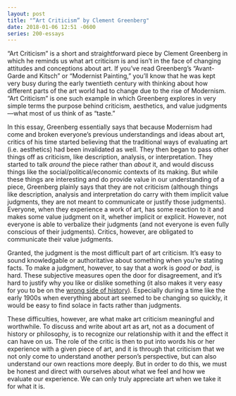 ```yaml
---
layout: post
title: "“Art Criticism” by Clement Greenberg"
date: 2018-01-06 12:51 -0600
series: 200-essays
---
```

“Art Criticism” is a short and straightforward piece by Clement Greenberg in which he reminds us what art criticism is and isn’t in the face of changing attitudes and conceptions about art. If you’ve read Greenberg’s “Avant-Garde and Kitsch” or “Modernist Painting,” you’ll know that he was kept very busy during the early twentieth century with thinking about how different parts of the art world had to change due to the rise of Modernism. “Art Criticism” is one such example in which Greenberg explores in very simple terms the purpose behind criticism, aesthetics, and value judgments—what most of us think of as “taste.” 

In this essay, Greenberg essentially says that because Modernism had come and broken everyone’s previous understandings and ideas about art, critics of his time started believing that the traditional ways of evaluating art (i.e. aesthetics) had been invalidated as well. They then began to pass other things off as criticism, like description, analysis, or interpretation. They started to talk *around* the piece rather than *about* it, and would discuss things like the social/political/economic contexts of its making. But while these things are interesting and do provide value in our understanding of a piece, Greenberg plainly says that they are not criticism (although things like description, analysis and interpretation do carry with them implicit value judgments, they are not meant to communicate or justify those judgments). Everyone, when they experience a work of art, has some reaction to it and makes some value judgment on it, whether implicit or explicit. However, not everyone is able to verbalize their judgments (and not everyone is even fully conscious of their judgments). Critics, however, are obligated to communicate their value judgments. 

Granted, the judgment is the most difficult part of art criticism. It’s easy to sound knowledgable or authoritative about something when you’re stating facts. To make a judgment, however, to say that a work is *good* or *bad*, is hard. These subjective measures open the door for disagreement, and it’s hard to justify why you like or dislike something (it also makes it very easy for you to be on the [wrong side of history](http://query.nytimes.com/mem/archive-free/pdf?res=9D02E2D71131E233A2575BC0A9669D946096D6CF&mcubz=3)). Especially during a time like the early 1900s when everything about art seemed to be changing so quickly, it would be easy to find solace in facts rather than judgments.

These difficulties, however, are what make art criticism meaningful and worthwhile. To discuss and write about art as art, not as a document of history or philosophy, is to recognize our relationship with it and the effect it can have on us. The role of the critic is then to put into words his or her experience with a given piece of art, and it is through that criticism that we not only come to understand another person’s perspective, but can also understand our own reactions more deeply. But in order to do this, we must be honest and direct with ourselves about what we feel and how we evaluate our experience. We can only truly appreciate art when we take it for what it is.
